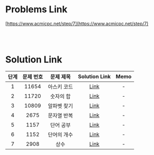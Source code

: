 # Problems Link

[https://www.acmicpc.net/step/7](https://www.acmicpc.net/step/7)

<br><br>

# Solution Link

| 단계 | 문제 번호 |  문제 제목  |             Solution Link              | Memo |
| :--: | :-------: | :---------: | :------------------------------------: | :--: |
|  1   |   11654   | 아스키 코드 | [Link](../Solutions/11654_아스키_코드) |  -   |
|  2   |   11720   |  숫자의 합  |  [Link](../Solutions/11720_숫자의_합)  |  -   |
|  3   |   10809   | 알파벳 찾기 | [Link](../Solutions/10809_알파벳_찾기) |  -   |
|  4   |   2675    | 문자열 반복 | [Link](../Solutions/2675_문자열_반복)  |  -   |
|  5   |   1157    |  단어 공부  |  [Link](../Solutions/1157_단어_공부)   |  -   |
|  6   |   1152    | 단어의 개수 | [Link](../Solutions/1152_단어의_개수)  |  -   |
|  7   |   2908    |    상수     |     [Link](../Solutions/2908_상수)     |  -   |
